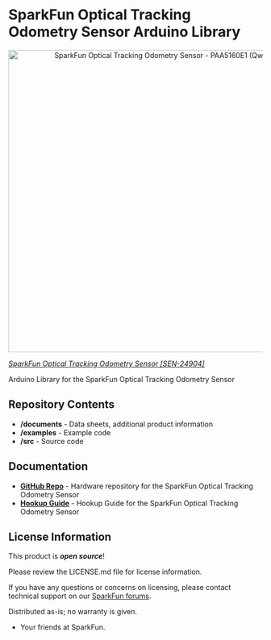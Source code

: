 SparkFun Optical Tracking Odometry Sensor Arduino Library
========================================


<center><img src="https://cdn.sparkfun.com/assets/parts/2/5/2/0/9/SEN-24904-Optical-Tracking-Odometry-Sensor-Feature_1.jpg" width="600" height="600" alt="SparkFun Optical Tracking Odometry Sensor - PAA5160E1 (Qwiic)"></center>


[*SparkFun Optical Tracking Odometry Sensor [SEN-24904]*](https://www.sparkfun.com/products/24904)

Arduino Library for the SparkFun Optical Tracking Odometry Sensor

Repository Contents
-------------------

* **/documents** - Data sheets, additional product information
* **/examples** - Example code 
* **/src** - Source code

Documentation
--------------
* **[GitHub Repo](https://github.com/sparkfun/SparkFun_Optical_Tracking_Odometry_Sensor)** - Hardware repository for the SparkFun Optical Tracking Odometry Sensor
* **[Hookup Guide](https://docs.sparkfun.com/SparkFun_Optical_Tracking_Odometry_Sensor)** - Hookup Guide for the SparkFun Optical Tracking Odometry Sensor

License Information
-------------------

This product is _**open source**_! 

Please review the LICENSE.md file for license information. 

If you have any questions or concerns on licensing, please contact technical support on our [SparkFun forums](https://forum.sparkfun.com/viewforum.php?f=152).

Distributed as-is; no warranty is given.

- Your friends at SparkFun.

_<COLLABORATION CREDIT>_
